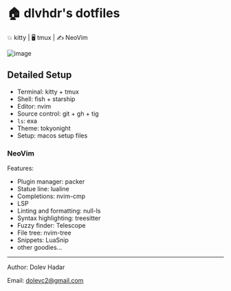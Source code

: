 # 🏠 dlvhdr's dotfiles

💥 kitty | 🖥  tmux | ✍️ NeoVim

![image](https://user-images.githubusercontent.com/6196971/201695528-978abdac-f408-4fee-a4e0-93dfb3e3e115.png)

## Detailed Setup

- Terminal: kitty + tmux
- Shell: fish + starship
- Editor: nvim
- Source control: git + gh + tig
- `ls`: exa
- Theme: tokyonight
- Setup: macos setup files

### NeoVim

Features:
- Plugin manager: packer
- Statue line: lualine
- Completions: nvim-cmp
- LSP 
- Linting and formatting: null-ls
- Syntax highlighting: treesitter
- Fuzzy finder: Telescope
- File tree: nvim-tree
- Snippets: LuaSnip
- other goodies...

---

Author: Dolev Hadar

Email: dolevc2@gmail.com


